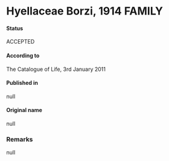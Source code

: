 Hyellaceae Borzi, 1914 FAMILY
=======

#### Status
ACCEPTED

#### According to
The Catalogue of Life, 3rd January 2011

#### Published in
null

#### Original name
null

### Remarks
null